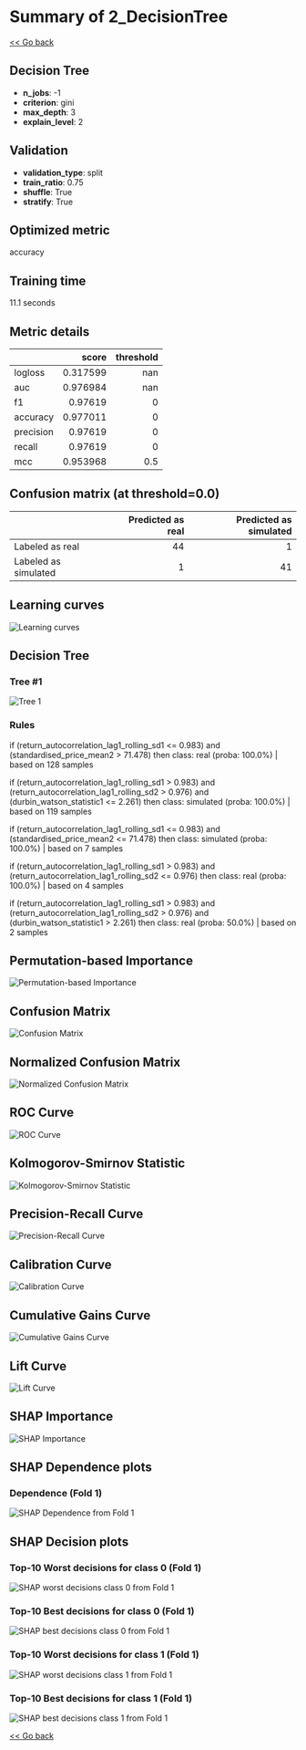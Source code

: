 # Summary of 2_DecisionTree

[<< Go back](../README.md)


## Decision Tree
- **n_jobs**: -1
- **criterion**: gini
- **max_depth**: 3
- **explain_level**: 2

## Validation
 - **validation_type**: split
 - **train_ratio**: 0.75
 - **shuffle**: True
 - **stratify**: True

## Optimized metric
accuracy

## Training time

11.1 seconds

## Metric details
|           |    score |   threshold |
|:----------|---------:|------------:|
| logloss   | 0.317599 |       nan   |
| auc       | 0.976984 |       nan   |
| f1        | 0.97619  |         0   |
| accuracy  | 0.977011 |         0   |
| precision | 0.97619  |         0   |
| recall    | 0.97619  |         0   |
| mcc       | 0.953968 |         0.5 |


## Confusion matrix (at threshold=0.0)
|                      |   Predicted as real |   Predicted as simulated |
|:---------------------|--------------------:|-------------------------:|
| Labeled as real      |                  44 |                        1 |
| Labeled as simulated |                   1 |                       41 |

## Learning curves
![Learning curves](learning_curves.png)

## Decision Tree 

### Tree #1
![Tree 1](learner_fold_0_tree.svg)

### Rules

if (return_autocorrelation_lag1_rolling_sd1 <= 0.983) and (standardised_price_mean2 > 71.478) then class: real (proba: 100.0%) | based on 128 samples

if (return_autocorrelation_lag1_rolling_sd1 > 0.983) and (return_autocorrelation_lag1_rolling_sd2 > 0.976) and (durbin_watson_statistic1 <= 2.261) then class: simulated (proba: 100.0%) | based on 119 samples

if (return_autocorrelation_lag1_rolling_sd1 <= 0.983) and (standardised_price_mean2 <= 71.478) then class: simulated (proba: 100.0%) | based on 7 samples

if (return_autocorrelation_lag1_rolling_sd1 > 0.983) and (return_autocorrelation_lag1_rolling_sd2 <= 0.976) then class: real (proba: 100.0%) | based on 4 samples

if (return_autocorrelation_lag1_rolling_sd1 > 0.983) and (return_autocorrelation_lag1_rolling_sd2 > 0.976) and (durbin_watson_statistic1 > 2.261) then class: real (proba: 50.0%) | based on 2 samples





## Permutation-based Importance
![Permutation-based Importance](permutation_importance.png)
## Confusion Matrix

![Confusion Matrix](confusion_matrix.png)


## Normalized Confusion Matrix

![Normalized Confusion Matrix](confusion_matrix_normalized.png)


## ROC Curve

![ROC Curve](roc_curve.png)


## Kolmogorov-Smirnov Statistic

![Kolmogorov-Smirnov Statistic](ks_statistic.png)


## Precision-Recall Curve

![Precision-Recall Curve](precision_recall_curve.png)


## Calibration Curve

![Calibration Curve](calibration_curve_curve.png)


## Cumulative Gains Curve

![Cumulative Gains Curve](cumulative_gains_curve.png)


## Lift Curve

![Lift Curve](lift_curve.png)



## SHAP Importance
![SHAP Importance](shap_importance.png)

## SHAP Dependence plots

### Dependence (Fold 1)
![SHAP Dependence from Fold 1](learner_fold_0_shap_dependence.png)

## SHAP Decision plots

### Top-10 Worst decisions for class 0 (Fold 1)
![SHAP worst decisions class 0 from Fold 1](learner_fold_0_shap_class_0_worst_decisions.png)
### Top-10 Best decisions for class 0 (Fold 1)
![SHAP best decisions class 0 from Fold 1](learner_fold_0_shap_class_0_best_decisions.png)
### Top-10 Worst decisions for class 1 (Fold 1)
![SHAP worst decisions class 1 from Fold 1](learner_fold_0_shap_class_1_worst_decisions.png)
### Top-10 Best decisions for class 1 (Fold 1)
![SHAP best decisions class 1 from Fold 1](learner_fold_0_shap_class_1_best_decisions.png)

[<< Go back](../README.md)
